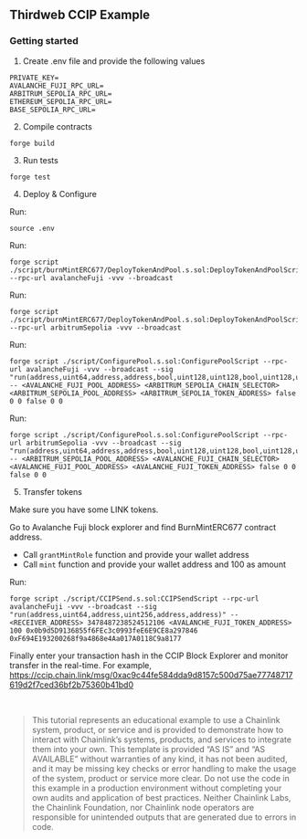 ## Thirdweb CCIP Example

### Getting started

1. Create .env file and provide the following values

```
PRIVATE_KEY=
AVALANCHE_FUJI_RPC_URL=
ARBITRUM_SEPOLIA_RPC_URL=
ETHEREUM_SEPOLIA_RPC_URL=
BASE_SEPOLIA_RPC_URL=
```

2. Compile contracts

```
forge build
```

3. Run tests

```
forge test
```

4. Deploy & Configure

Run:

```
source .env
```

Run:

```
forge script ./script/burnMintERC677/DeployTokenAndPool.s.sol:DeployTokenAndPoolScript --rpc-url avalancheFuji -vvv --broadcast
```

Run:

```
forge script ./script/burnMintERC677/DeployTokenAndPool.s.sol:DeployTokenAndPoolScript --rpc-url arbitrumSepolia -vvv --broadcast
```

Run:

```
forge script ./script/ConfigurePool.s.sol:ConfigurePoolScript --rpc-url avalancheFuji -vvv --broadcast --sig "run(address,uint64,address,address,bool,uint128,uint128,bool,uint128,uint128)" -- <AVALANCHE_FUJI_POOL_ADDRESS> <ARBITRUM_SEPOLIA_CHAIN_SELECTOR> <ARBITRUM_SEPOLIA_POOL_ADDRESS> <ARBITRUM_SEPOLIA_TOKEN_ADDRESS> false 0 0 false 0 0
```

Run:

```
forge script ./script/ConfigurePool.s.sol:ConfigurePoolScript --rpc-url arbitrumSepolia -vvv --broadcast --sig "run(address,uint64,address,address,bool,uint128,uint128,bool,uint128,uint128)" -- <ARBITRUM_SEPOLIA_POOL_ADDRESS> <AVALANCHE_FUJI_CHAIN_SELECTOR> <AVALANCHE_FUJI_POOL_ADDRESS> <AVALANCHE_FUJI_TOKEN_ADDRESS> false 0 0 false 0 0
```

5. Transfer tokens

Make sure you have some LINK tokens.

Go to Avalanche Fuji block explorer and find BurnMintERC677 contract address.

- Call `grantMintRole` function and provide your wallet address
- Call `mint` function and provide your wallet address and 100 as amount

Run:

```
forge script ./script/CCIPSend.s.sol:CCIPSendScript --rpc-url avalancheFuji -vvv --broadcast --sig "run(address,uint64,address,uint256,address,address)" -- <RECEIVER_ADDRESS> 3478487238524512106 <AVALANCHE_FUJI_TOKEN_ADDRESS> 100 0x0b9d5D9136855f6FEc3c0993feE6E9CE8a297846 0xF694E193200268f9a4868e4Aa017A0118C9a8177
```

Finally enter your transaction hash in the CCIP Block Explorer and monitor transfer in the real-time. For example, https://ccip.chain.link/msg/0xac9c44fe584dda9d8157c500d75ae77748717619d2f7ced36bf2b75360b41bd0

<br />

> This tutorial represents an educational example to use a Chainlink system, product, or service and is provided to demonstrate how to interact with Chainlink’s systems, products, and services to integrate them into your own. This template is provided “AS IS” and “AS AVAILABLE” without warranties of any kind, it has not been audited, and it may be missing key checks or error handling to make the usage of the system, product or service more clear. Do not use the code in this example in a production environment without completing your own audits and application of best practices. Neither Chainlink Labs, the Chainlink Foundation, nor Chainlink node operators are responsible for unintended outputs that are generated due to errors in code.
